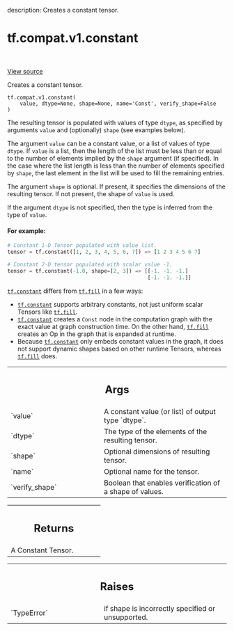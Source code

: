 description: Creates a constant tensor.

<div itemscope itemtype="http://developers.google.com/ReferenceObject">
<meta itemprop="name" content="tf.compat.v1.constant" />
<meta itemprop="path" content="Stable" />
</div>

# tf.compat.v1.constant

<!-- Insert buttons and diff -->

<table class="tfo-notebook-buttons tfo-api nocontent" align="left">

</table>

<a target="_blank" class="external" href="/code/stable/tensorflow/python/framework/constant_op.py">View source</a>



Creates a constant tensor.

<pre class="devsite-click-to-copy prettyprint lang-py tfo-signature-link">
<code>tf.compat.v1.constant(
    value, dtype=None, shape=None, name=&#x27;Const&#x27;, verify_shape=False
)
</code></pre>



<!-- Placeholder for "Used in" -->

The resulting tensor is populated with values of type `dtype`, as
specified by arguments `value` and (optionally) `shape` (see examples
below).

The argument `value` can be a constant value, or a list of values of type
`dtype`. If `value` is a list, then the length of the list must be less
than or equal to the number of elements implied by the `shape` argument (if
specified). In the case where the list length is less than the number of
elements specified by `shape`, the last element in the list will be used
to fill the remaining entries.

The argument `shape` is optional. If present, it specifies the dimensions of
the resulting tensor. If not present, the shape of `value` is used.

If the argument `dtype` is not specified, then the type is inferred from
the type of `value`.

#### For example:



```python
# Constant 1-D Tensor populated with value list.
tensor = tf.constant([1, 2, 3, 4, 5, 6, 7]) => [1 2 3 4 5 6 7]

# Constant 2-D tensor populated with scalar value -1.
tensor = tf.constant(-1.0, shape=[2, 3]) => [[-1. -1. -1.]
                                             [-1. -1. -1.]]
```

<a href="../../../tf/constant.md"><code>tf.constant</code></a> differs from <a href="../../../tf/fill.md"><code>tf.fill</code></a> in a few ways:

*   <a href="../../../tf/constant.md"><code>tf.constant</code></a> supports arbitrary constants, not just uniform scalar
    Tensors like <a href="../../../tf/fill.md"><code>tf.fill</code></a>.
*   <a href="../../../tf/constant.md"><code>tf.constant</code></a> creates a `Const` node in the computation graph with the
    exact value at graph construction time. On the other hand, <a href="../../../tf/fill.md"><code>tf.fill</code></a>
    creates an Op in the graph that is expanded at runtime.
*   Because <a href="../../../tf/constant.md"><code>tf.constant</code></a> only embeds constant values in the graph, it does
    not support dynamic shapes based on other runtime Tensors, whereas
    <a href="../../../tf/fill.md"><code>tf.fill</code></a> does.

<!-- Tabular view -->
 <table class="responsive fixed orange">
<colgroup><col width="214px"><col></colgroup>
<tr><th colspan="2"><h2 class="add-link">Args</h2></th></tr>

<tr>
<td>
`value`
</td>
<td>
         A constant value (or list) of output type `dtype`.
</td>
</tr><tr>
<td>
`dtype`
</td>
<td>
         The type of the elements of the resulting tensor.
</td>
</tr><tr>
<td>
`shape`
</td>
<td>
         Optional dimensions of resulting tensor.
</td>
</tr><tr>
<td>
`name`
</td>
<td>
          Optional name for the tensor.
</td>
</tr><tr>
<td>
`verify_shape`
</td>
<td>
  Boolean that enables verification of a shape of values.
</td>
</tr>
</table>



<!-- Tabular view -->
 <table class="responsive fixed orange">
<colgroup><col width="214px"><col></colgroup>
<tr><th colspan="2"><h2 class="add-link">Returns</h2></th></tr>
<tr class="alt">
<td colspan="2">
A Constant Tensor.
</td>
</tr>

</table>



<!-- Tabular view -->
 <table class="responsive fixed orange">
<colgroup><col width="214px"><col></colgroup>
<tr><th colspan="2"><h2 class="add-link">Raises</h2></th></tr>

<tr>
<td>
`TypeError`
</td>
<td>
if shape is incorrectly specified or unsupported.
</td>
</tr>
</table>

